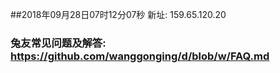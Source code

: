 ##2018年09月28日07时12分07秒 新址: 159.65.120.20
### 兔友常见问题及解答: https://github.com/wanggonging/d/blob/w/FAQ.md
